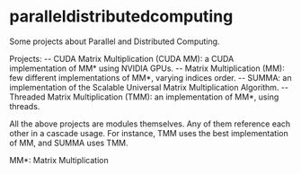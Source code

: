 # paralleldistributedcomputing
Some projects about Parallel and Distributed Computing.

Projects:
-- CUDA Matrix Multiplication (CUDA MM): a CUDA implementation of MM\* using NVIDIA GPUs.
-- Matrix Multiplication (MM): few different implementations of MM\*, varying indices order.
-- SUMMA: an implementation of the Scalable Universal Matrix Multiplication Algorithm.
-- Threaded Matrix Multiplication (TMM): an implementation of MM\*, using threads.

All the above projects are modules themselves. Any of them reference each other in a cascade usage. For instance, TMM uses the best implementation of MM, and SUMMA uses TMM.

MM\*: Matrix Multiplication
